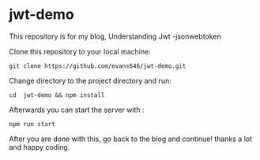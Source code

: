 # jwt-demo
This repository is for my blog, Understanding Jwt -jsonwebtoken

Clone this repository to your local machine:

```
git clone https://github.com/evans646/jwt-demo.git
```

Change directory to the project directory and run:

```
cd  jwt-demo && npm install 
```
Afterwards you can start the server with :
```
npm run start
```

After you are done with this, go back to the blog and continue! thanks a lot and happy coding. 
